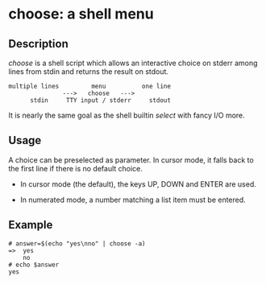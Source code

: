 choose: a shell menu
====================

Description
-----------

_choose_ is a shell script which allows an interactive choice on stderr among lines from stdin and returns the result on stdout.

    multiple lines         menu          one line
                   --->   choose   --->
          stdin     TTY input / stderr     stdout

It is nearly the same goal as the shell builtin _select_ with fancy I/O more.


Usage
-----

A choice can be preselected as parameter. In cursor mode, it falls back to the first line if there is no default choice.

* In cursor mode (the default), the keys UP, DOWN and ENTER are used.

* In numerated mode, a number matching a list item must be entered.


Example
-------

    # answer=$(echo "yes\nno" | choose -a)
    =>  yes
        no
    # echo $answer
    yes
